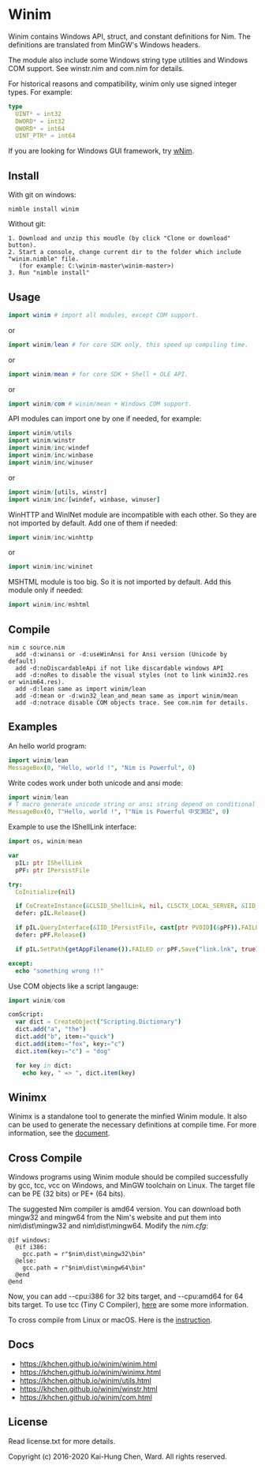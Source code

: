 # Winim

Winim contains Windows API, struct, and constant definitions for Nim. The definitions are translated from MinGW's Windows headers.

The module also include some Windows string type utilities and Windows COM support. See winstr.nim and com.nim for details.

For historical reasons and compatibility, winim only use signed integer types. For example:
```nim
type
  UINT* = int32
  DWORD* = int32
  QWORD* = int64
  UINT_PTR* = int64
```

If you are looking for Windows GUI framework, try [wNim](https://github.com/khchen/wNim).

## Install
With git on windows:

    nimble install winim

Without git:

    1. Download and unzip this moudle (by click "Clone or download" button).
    2. Start a console, change current dir to the folder which include "winim.nimble" file.
       (for example: C:\winim-master\winim-master>)
    3. Run "nimble install"

## Usage
```nim
import winim # import all modules, except COM support.
```
or
```nim
import winim/lean # for core SDK only, this speed up compiling time.
```
or
```nim
import winim/mean # for core SDK + Shell + OLE API.
```
or
```nim
import winim/com # winim/mean + Windows COM support.
```

API modules can import one by one if needed, for example:
```nim
import winim/utils
import winim/winstr
import winim/inc/windef
import winim/inc/winbase
import winim/inc/winuser
```
or
```nim
import winim/[utils, winstr]
import winim/inc/[windef, winbase, winuser]
```

WinHTTP and WinINet module are incompatible with each other. So they are not imported by default. Add one of them if needed:
```nim
import winim/inc/winhttp
```
or
```nim
import winim/inc/wininet
```

MSHTML module is too big. So it is not imported by default.
Add this module only if needed:
```nim
import winim/inc/mshtml
```

## Compile
    nim c source.nim
      add -d:winansi or -d:useWinAnsi for Ansi version (Unicode by default)
      add -d:noDiscardableApi if not like discardable windows API
      add -d:noRes to disable the visual styles (not to link winim32.res or winim64.res).
      add -d:lean same as import winim/lean
      add -d:mean or -d:win32_lean_and_mean same as import winim/mean
      add -d:notrace disable COM objects trace. See com.nim for details.

## Examples

An hello world program:
```nim
import winim/lean
MessageBox(0, "Hello, world !", "Nim is Powerful", 0)
```

Write codes work under both unicode and ansi mode:
```nim
import winim/lean
# T macro generate unicode string or ansi string depend on conditional symbol: useWinAnsi.
MessageBox(0, T"Hello, world !", T"Nim is Powerful 中文測試", 0)
```

Example to use the IShellLink interface:
```nim
import os, winim/mean

var
  pIL: ptr IShellLink
  pPF: ptr IPersistFile

try:
  CoInitialize(nil)

  if CoCreateInstance(&CLSID_ShellLink, nil, CLSCTX_LOCAL_SERVER, &IID_IShellLink, cast[ptr PVOID](&pIL)).FAILED: raise
  defer: pIL.Release()

  if pIL.QueryInterface(&IID_IPersistFile, cast[ptr PVOID](&pPF)).FAILED: raise
  defer: pPF.Release()

  if pIL.SetPath(getAppFilename()).FAILED or pPF.Save("link.lnk", true).FAILED: raise

except:
  echo "something wrong !!"
```

Use COM objects like a script langauge:
```nim
import winim/com

comScript:
  var dict = CreateObject("Scripting.Dictionary")
  dict.add("a", "the")
  dict.add("b", item:="quick")
  dict.add(item:="fox", key:="c")
  dict.item(key:="c") = "dog"

  for key in dict:
    echo key, " => ", dict.item(key)
```

## Winimx

Winimx is a standalone tool to generate the minfied Winim module. It also can be used to generate the necessary definitions at compile time. For more information, see the [document](https://khchen.github.io/winim/winimx.html).

## Cross Compile

Windows programs using Winim module should be compiled successfully by gcc, tcc, vcc on Windows, and MinGW toolchain on Linux. The target file can be PE (32 bits) or PE+ (64 bits).

The suggested Nim compiler is amd64 version. You can download both mingw32 and mingw64 from the Nim's website and put them into nim\dist\mingw32 and nim\dist\mingw64. Modify the *nim.cfg*:

    @if windows:
      @if i386:
        gcc.path = r"$nim\dist\mingw32\bin"
      @else:
        gcc.path = r"$nim\dist\mingw64\bin"
      @end
    @end

Now, you can add --cpu:i386 for 32 bits target, and --cpu:amd64 for 64 bits target. To use tcc (Tiny C Compiler), [here](https://github.com/khchen/winim/tree/master/tcclib) are some more information.

To cross compile from Linux or macOS. Here is the [instruction](https://nim-lang.github.io/Nim/nimc.html#cross-compilation-for-windows).

## Docs
* https://khchen.github.io/winim/winim.html
* https://khchen.github.io/winim/winimx.html
* https://khchen.github.io/winim/utils.html
* https://khchen.github.io/winim/winstr.html
* https://khchen.github.io/winim/com.html

## License
Read license.txt for more details.

Copyright (c) 2016-2020 Kai-Hung Chen, Ward. All rights reserved.

